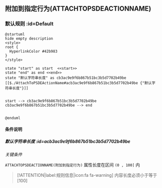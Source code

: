 ## 附加到指定行为(ATTACHTOPSDEACTIONNAME) <!-- {docsify-ignore-all} -->

   

### 默认规则 :id=Default

```plantuml
@startuml
hide empty description
<style>
root {
  HyperlinkColor #42b983
}
</style>

state "start" as start  <<start>>
state "end" as end <<end>>
state "默认字符串长度" as cb3ac9e9f6b867b51bc3b5d7702b49be [[$./AttachToPSDEActionName#acb3ac9e9f6b867b51bc3b5d7702b49be {"默认字符串长度"}]]


start --> cb3ac9e9f6b867b51bc3b5d7702b49be 
cb3ac9e9f6b867b51bc3b5d7702b49be --> end 


@enduml
```

#### 条件说明

##### 默认字符串长度 :id=acb3ac9e9f6b867b51bc3b5d7702b49be


*关键条件*


`ATTACHTOPSDEACTIONNAME(附加到指定行为)` 属性长度在区间 `(0 , 100]` 内

> [!ATTENTION|label:规则信息|icon:fa fa-warning]
> 内容长度必须小于等于[100]







